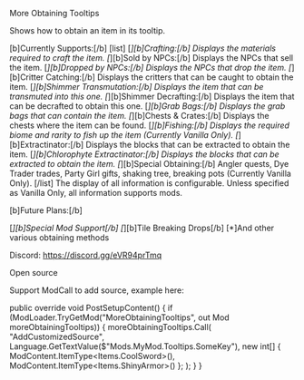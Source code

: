 More Obtaining Tooltips

Shows how to obtain an item in its tooltip.

[b]Currently Supports:[/b]
[list]
[*][b]Crafting:[/b] Displays the materials required to craft the item.
[*][b]Sold by NPCs:[/b] Displays the NPCs that sell the item.
[*][b]Dropped by NPCs:[/b] Displays the NPCs that drop the item.
[*][b]Critter Catching:[/b] Displays the critters that can be caught to obtain the item.
[*][b]Shimmer Transmutation:[/b] Displays the item that can be transmuted into this one.
[*][b]Shimmer Decrafting:[/b] Displays the item that can be decrafted to obtain this one.
[*][b]Grab Bags:[/b] Displays the grab bags that can contain the item.
[*][b]Chests & Crates:[/b] Displays the chests where the item can be found.
[*][b]Fishing:[/b] Displays the required biome and rarity to fish up the item (Currently Vanilla Only).
[*][b]Extractinator:[/b] Displays the blocks that can be extracted to obtain the item.
[*][b]Chlorophyte Extractinator:[/b] Displays the blocks that can be extracted to obtain the item.
[*][b]Special Obtaining:[/b] Angler quests, Dye Trader trades, Party Girl gifts, shaking tree, breaking pots (Currently Vanilla Only).
[/list]
The display of all information is configurable.
Unless specified as Vanilla Only, all information supports mods.

[b]Future Plans:[/b]

[*][b]Special Mod Support[/b]
[*][b]Tile Breaking Drops[/b]
[*]And other various obtaining methods

Discord: https://discord.gg/eVR94prTmq

Open source

Support ModCall to add source, example here:

public override void PostSetupContent() {
    if (ModLoader.TryGetMod("MoreObtainingTooltips", out Mod moreObtainingTooltips)) {
        moreObtainingTooltips.Call(
            "AddCustomizedSource",
            Language.GetTextValue($"Mods.MyMod.Tooltips.SomeKey"),
            new int[] {
                ModContent.ItemType<Items.CoolSword>(),
                ModContent.ItemType<Items.ShinyArmor>()
            };
        );
    }
}